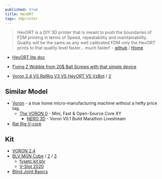 ```yaml
---
published: true
title: HevORT
tags: 3dprinter
---
```

> HevORT is a DIY 3D printer that is meant to push the boundaries of FDM printing in terms of Speed, repeatability and maintainability. Quality will be the same as any well calibrated FDM only the HevORT prints to that quality level faster... much faster! - [github](https://github.com/MirageC79/HevORT) / [Home](https://hevort.com/)

- [HevORT lite doc](https://github.com/ChipCE/HevORT-lite)
- [Fixing Z Wobble from 20$ Ball Screws with that simple device](https://www.youtube.com/watch?v=mqSQhwqSzvg&list=LL&index=1&t=920s)

- [Voron 2.4 VS RatRig V3 VS HevORT VS VzBot](https://www.reddit.com/r/3Dprinting/comments/qacy2j/voron_24_vs_ratrig_v3_vs_hevort_vs_vzbot/) / [2](https://www.reddit.com/r/3Dprinting/comments/n1qahl/which_corexy_to_go_for_voron_hevort_vez3d_ratrig/)

## Similar Model
- [Voron](https://www.vorondesign.com/) - a true home micro-manufacturing machine without a hefty price tag. 
	- [The VORON 0](https://www.youtube.com/watch?v=4VSu_gG-nlk) - Mini, Fast & Open-Source Core XY
    	- [NERO 3D](https://www.youtube.com/watch?v=l29_BFwTEbI) - Voron V0.1 Build Marathon Livestream
- [Rat Rig V-core](https://www.ratrig.com/3d-printing-cnc/3d-printer-kits/complete-kits/v-core3configurable.html)

## Kit
- [VORON 2.4](https://fr.aliexpress.com/item/1005002884673471.html?spm=a2g0o.detail.1000014.57.4e2c5e30nXUFKP&gps-id=pcDetailBottomMoreOtherSeller&scm=1007.13338.177756.0&scm_id=1007.13338.177756.0&scm-url=1007.13338.177756.0&pvid=6b947754-7f54-4bcc-bd5a-87364fc2501c&_t=gps-id:pcDetailBottomMoreOtherSeller,scm-url:1007.13338.177756.0,pvid:6b947754-7f54-4bcc-bd5a-87364fc2501c,tpp_buckets:668%232846%238107%231934&pdp_ext_f=%7B%22sku_id%22:%2212000022612142288%22,%22sceneId%22:%2223416%22%7D)
- [BLV MGN Cube](https://forum.duet3d.com/topic/17691/my-blv-mgn-cube-build-upgrade-saga-ongoing) / [2](https://www.blvprojects.com/blv-mgn-cube-3d-printer) / [3](https://www.blvprojects.com/post/unboxing-fysetc-blv-mgn-cube-full-kit)
	- [fysetc kit blv](https://fr.aliexpress.com/item/1005001993105814.html?dp=www.crosscut.shop&cv=www.runolf.com&cn=gato&aff_fcid=2a563bfc817049b0b5317135172f0486-1636893371388-05184-_pusgBI1&aff_fsk=_pusgBI1&aff_platform=api-new-link-generate&sk=_pusgBI1&aff_trace_key=2a563bfc817049b0b5317135172f0486-1636893371388-05184-_pusgBI1&terminal_id=a7e23708bb46452db70e7e55d152fd79)
    - [V-Slot 2020](https://www.ratrig.com/aluminium-profiles/v-slot-2020-637.html)
- [Blind Joint Basics](https://www.youtube.com/watch?v=2dvbn0rWA60)
